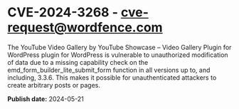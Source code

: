 # CVE-2024-3268 - cve-request@wordfence.com

The YouTube Video Gallery by YouTube Showcase – Video Gallery Plugin for WordPress plugin for WordPress is vulnerable to unauthorized modification of data due to a missing capability check on the emd_form_builder_lite_submit_form function in all versions up to, and including, 3.3.6. This makes it possible for unauthenticated attackers to create arbitrary posts or pages.

**Publish date:** 2024-05-21
